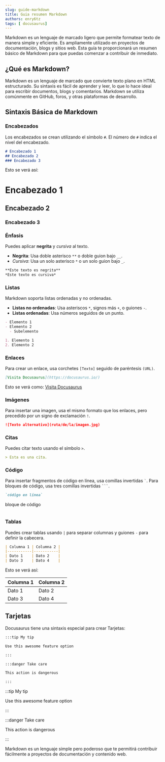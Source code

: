 ```yaml
---
slug: guide-markdown
title: Guia resumen Markdown
authors: enry6tz
tags: [ docusaurus]
---
```


Markdown es un lenguaje de marcado ligero que permite formatear texto de manera simple y eficiente. Es ampliamente utilizado en proyectos de documentación, blogs y sitios web. Esta guía te proporcionará un resumen básico de Markdown para que puedas comenzar a contribuir de inmediato.

<!-- truncate -->

## ¿Qué es Markdown?

Markdown es un lenguaje de marcado que convierte texto plano en HTML estructurado. Su sintaxis es fácil de aprender y leer, lo que lo hace ideal para escribir documentos, blogs y comentarios. Markdown se utiliza comúnmente en GitHub, foros, y otras plataformas de desarrollo.

## Sintaxis Básica de Markdown

### Encabezados

Los encabezados se crean utilizando el símbolo `#`. El número de `#` indica el nivel del encabezado.

```markdown
# Encabezado 1
## Encabezado 2
### Encabezado 3
```

Esto se verá así:

# Encabezado 1
## Encabezado 2
### Encabezado 3

### Énfasis

Puedes aplicar **negrita** y *cursiva* al texto.

- **Negrita**: Usa doble asterisco `**` o doble guion bajo `__`.
- *Cursiva*: Usa un solo asterisco `*` o un solo guion bajo `_`.

```markdown
**Este texto es negrita**
*Este texto es cursiva*
```

### Listas

Markdown soporta listas ordenadas y no ordenadas.

- **Listas no ordenadas**: Usa asteriscos `*`, signos más `+`, o guiones `-`.
- **Listas ordenadas**: Usa números seguidos de un punto.

```markdown
- Elemento 1
- Elemento 2
  - Subelemento

1. Elemento 1
2. Elemento 2
```

### Enlaces

Para crear un enlace, usa corchetes `[Texto]` seguido de paréntesis `(URL)`.

```markdown
[Visita Docusaurus](https://docusaurus.io/)
```

Esto se verá como: [Visita Docusaurus](https://docusaurus.io/)

### Imágenes

Para insertar una imagen, usa el mismo formato que los enlaces, pero precedido por un signo de exclamación `!`.

```markdown
![Texto alternativo](ruta/de/la/imagen.jpg)
```

### Citas

Puedes citar texto usando el símbolo `>`.

```markdown
> Esta es una cita.
```

### Código

Para insertar fragmentos de código en línea, usa comillas invertidas `` ` ``. Para bloques de código, usa tres comillas invertidas ```` ``` ````.

```markdown
`código en línea`

```
bloque de código
```
```

### Tablas

Puedes crear tablas usando `|` para separar columnas y guiones `-` para definir la cabecera.

```markdown
| Columna 1 | Columna 2 |
|-----------|-----------|
| Dato 1    | Dato 2    |
| Dato 3    | Dato 4    |
```

Esto se verá así:

| Columna 1 | Columna 2 |
|-----------|-----------|
| Dato 1    | Dato 2    |
| Dato 3    | Dato 4    |

## Tarjetas


Docusaurus tiene una sintaxis especial para crear Tarjetas:

```md
:::tip My tip

Use this awesome feature option

:::

:::danger Take care

This action is dangerous

:::
```

:::tip My tip

Use this awesome feature option

:::

:::danger Take care

This action is dangerous

:::


Markdown es un lenguaje simple pero poderoso que te permitirá contribuir fácilmente a proyectos de documentación y contenido web.

